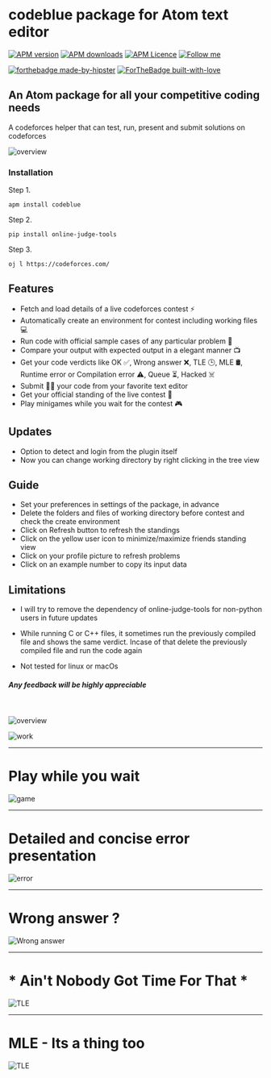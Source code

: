 # codeblue package for Atom text editor

[![APM version](https://img.shields.io/apm/v/codeblue?style=flat-square)](https://atom.io/packages/codeblue)
[![APM downloads](https://img.shields.io/apm/dm/codeblue?style=flat-square)](https://atom.io/packages/codeblue)
[![APM Licence](https://img.shields.io/badge/licence-MIT-orange?style=flat-square)](https://opensource.org/licences/MIT)
[![Follow me](https://img.shields.io/github/followers/blueedgetechno?label=follow%20me&style=social)](https://github.com/blueedgetechno)

[![forthebadge made-by-hipster](https://forthebadge.com/images/badges/built-by-hipsters.svg)](https://www.javascript.com/)
[![ForTheBadge built-with-love](http://ForTheBadge.com/images/badges/built-with-love.svg)](https://github.com/blueedgetechno)

## An Atom package for all your competitive coding needs

A codeforces helper that can test, run, present and submit solutions on codeforces
<br>

![overview](https://raw.githubusercontent.com/blueedgetechno/codeblue/master/img/codeblue.gif)

### Installation
Step 1.
```
apm install codeblue
```
Step 2.
```
pip install online-judge-tools
```
Step 3.
```
oj l https://codeforces.com/
```

## Features

- Fetch and load details of a live codeforces contest ⚡
- Automatically create an environment for contest including working files 💻
- Run code with official sample cases of any particular problem 🔭
- Compare your output with expected output in a elegant manner 📺
- Get your code verdicts like OK ✅, Wrong answer ❌, TLE 🕒, MLE 🛢, Runtime error or Compilation error ⚠, Queue ⏳, Hacked ☠️
- Submit 🏳‍🌈 your code from your favorite text editor
- Get your official standing of the live contest 👥
- Play minigames while you wait for the contest 🎮

## Updates
- Option to detect and login from the plugin itself
- Now you can change working directory by right clicking in the tree view

## Guide
- Set your preferences in settings of the package, in advance
- Delete the folders and files of working directory before contest and check the create environment
- Click on Refresh button to refresh the standings
- Click on the yellow user icon to minimize/maximize friends standing view
- Click on your profile picture to refresh problems
- Click on an example number to copy its input data

## Limitations
- I will try to remove the dependency of online-judge-tools for non-python users in future updates

- While running C or C++ files, it sometimes run the previously compiled file and shows the same verdict. Incase of that delete the previously compiled file and run the code again

- Not tested for linux or macOs

##### Any feedback will be highly appreciable

<br>  

![overview](https://raw.githubusercontent.com/blueedgetechno/codeblue/master/img/face.png)


![work](https://raw.githubusercontent.com/blueedgetechno/codeblue/master/img/work.png)
<hr>

# Play while you wait

![game](https://raw.githubusercontent.com/blueedgetechno/codeblue/master/img/game.png)
<hr>

# Detailed and concise error presentation

![error](https://raw.githubusercontent.com/blueedgetechno/codeblue/master/img/error.png)
<hr>

# Wrong answer ?

![Wrong answer](https://raw.githubusercontent.com/blueedgetechno/codeblue/master/img/run.png)
<hr>

# * Ain't Nobody Got Time For That *
![TLE](https://raw.githubusercontent.com/blueedgetechno/codeblue/master/img/tle.png)
<hr>

# MLE - Its a thing too
![TLE](https://raw.githubusercontent.com/blueedgetechno/codeblue/master/img/mle.png)

